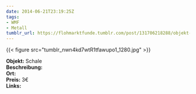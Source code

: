 ```yaml
---
date: 2014-06-21T23:19:25Z
tags:
- WMF
- Metall
tumblr_url: https://flohmarktfunde.tumblr.com/post/131706218288/objekt-schale-beschreibung-lorem-ipsum-ort
---
```

 {{< figure src="tumblr_nwn4kd7wtR1tfawupo1_1280.jpg" >}}  

**Objekt:** Schale  
**Beschreibung:**   
**Ort:**   
**Preis:** 3€  
**Links:** 

